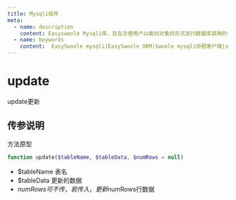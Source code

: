 ```yaml
---
title: Mysqli组件
meta:
  - name: description
    content: Easyswoole Mysqli库，旨在方便用户以面向对象的形式进行数据库调用的一个库。并且为Orm组件等高级用法提供了基础支持
  - name: keywords
    content:  EasySwoole mysqli|EasySwoole ORM|Swoole mysqli协程客户端|swoole ORM
---
```

# update

update更新


## 传参说明

方法原型
```php
function update($tableName, $tableData, $numRows = null)
```

- $tableName 表名
- $tableData 更新的数据
- $numRows  可不传，若传入，更新$numRows行数据